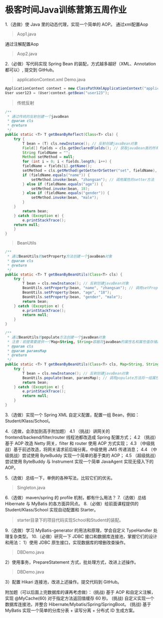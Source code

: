 # 极客时间Java训练营第五周作业

1.（选做）使 Java 里的动态代理，实现一个简单的 AOP。
通过xml配置Aop
> Aop1.java

通过注解配置Aop
> Aop2.java

2.（必做）写代码实现 Spring Bean 的装配，方式越多越好（XML、Annotation 都可以）, 提交到 GitHub。
> applicationContext.xml
Demo.java
``` java
ApplicationContext context = new ClassPathXmlApplicationContext("applicationContext.xml");
User user123 = (User)context.getBean("user123");
```


> 传统反射
``` java
/**
 * 通过传统的反射创建一个javaBean
 * @param cls
 * @return
 */
public static <T> T getBeanByReflect(Class<T> cls) {
	try {
	    T bean = (T) cls.newInstance(); // 反射创建javaBean对象
	    Field[] fields = cls.getDeclaredFields(); // 获取javaBean类的所有属性
	    String fieldName = "";
	    Method setMethod = null;
	    for (int i = 0; i < fields.length; i++) {
		fieldName = fields[i].getName();
		setMethod = cls.getMethod(getGetterOrSetter("set", fieldName), fields[i].getType()); // 获取每个属性对应的setter方法
		if (fieldName.equals("name")) {
			setMethod.invoke(bean, "zhangsan"); // 调用属性的setter方法
		} else if (fieldName.equals("age")) {
			setMethod.invoke(bean, 18);
		} else if (fieldName.equals("gender")) {
			setMethod.invoke(bean, "male");
		}
	}
	    return bean;
	} catch (Exception e) {
	    e.printStackTrace();
	return null;
	}
}
```

> BeanUtils
``` java
/**
 * 通过BeanUtils的setProperty方法创建一个javaBean对象
 * @param cls
 * @return
 */
public static <T> T getBeanByBeanUtils(Class<T> cls) {
	try {
		T bean = cls.newInstance(); // 反射创建javaBean对象
		BeanUtils.setProperty(bean, "name", "zhangsan"); // 调用setProperty方法给javaBean对象设置属性
		BeanUtils.setProperty(bean, "age", "18");
		BeanUtils.setProperty(bean, "gender", "male");
		return bean;
	} catch (Exception e) {
		e.printStackTrace();
		return null;
	}
}

/**
 * 通过BeanUtils的populate方法创建一个javaBean对象
 * 注意：前提需要提供一个Map<String, String>容器将javaBean的属性名和属性值存储起来
 * @param cls
 * @param paramsMap
 * @return
 */
public static <T> T getBeanByBeanUtils(Class<T> cls, Map<String, String> paramsMap) {
	try {
		T bean = cls.newInstance(); // 反射创建javaBean对象
		BeanUtils.populate(bean, paramsMap); // 调用populate方法将一组属性对(name-value)设置到javaBean对象上(该属性存在就设置，否则就忽略，这个做的真的好)
		return bean;
	} catch (Exception e) {
		e.printStackTrace();
		return null;
	}
}
```

3.（选做）实现一个 Spring XML 自定义配置，配置一组 Bean，例如：Student/Klass/School。

4.（选做，会添加到高手附加题）
4.1 （挑战）讲网关的 frontend/backend/filter/router 线程池都改造成 Spring 配置方式；
4.2 （挑战）基于 AOP 改造 Netty 网关，filter 和 router 使用 AOP 方式实现；
4.3 （中级挑战）基于前述改造，将网关请求前后端分离，中级使用 JMS 传递消息；
4.4 （中级挑战）尝试使用 ByteBuddy 实现一个简单的基于类的 AOP；
4.5 （超级挑战）尝试使用 ByteBuddy 与 Instrument 实现一个简单 JavaAgent 实现无侵入下的 AOP。

5.（选做）总结一下，单例的各种写法，比较它们的优劣。
> Singleton.java

6.（选做）maven/spring 的 profile 机制，都有什么用法？
7.（选做）总结 Hibernate 与 MyBatis 的各方面异同点。
8.（必做）给前面课程提供的 Student/Klass/School 实现自动配置和 Starter。
> starter目录下的项目代码实现School和Student的装配。

9.（选做）学习 MyBatis-generator 的用法和原理，学会自定义 TypeHandler 处理复杂类型。
10.（必做）研究一下 JDBC 接口和数据库连接池，掌握它们的设计和用法：
1）使用 JDBC 原生接口，实现数据库的增删改查操作。
> DBDemo.java

2）使用事务，PrepareStatement 方式，批处理方式，改进上述操作。
> DBDemo.java

3）配置 Hikari 连接池，改进上述操作。提交代码到 GitHub。


附加题（可以后面上完数据库的课再考虑做）：
(挑战) 基于 AOP 和自定义注解，实现 @MyCache(60) 对于指定方法返回值缓存 60 秒。
(挑战) 自定义实现一个数据库连接池，并整合 Hibernate/Mybatis/Spring/SpringBoot。
(挑战) 基于 MyBatis 实现一个简单的分库分表 + 读写分离 + 分布式 ID 生成方案。